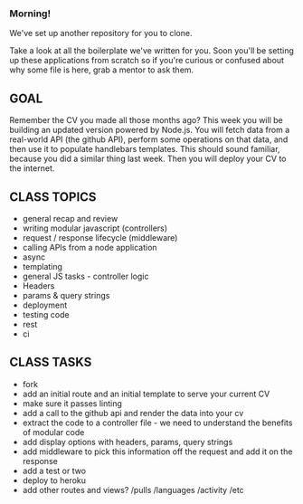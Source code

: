 ### Morning!

We've set up another repository for you to clone.

Take a look at all the boilerplate we've written for you. Soon you'll be setting up these applications from scratch so if you're curious or confused about why some file is here, grab a mentor to ask them.

## GOAL

Remember the CV you made all those months ago? This week you will be building an updated version powered by Node.js. You will fetch data from a real-world API (the github API), perform some operations on that data, and then use it to populate handlebars templates. This should sound familiar, because you did a similar thing last week. Then you will deploy your CV to the internet.

## CLASS TOPICS

* general recap and review
* writing modular javascript (controllers)
* request / response lifecycle (middleware)
* calling APIs from a node application
* async
* templating
* general JS tasks - controller logic
* Headers
* params & query strings
* deployment
* testing code
* rest
* ci

## CLASS TASKS

* fork
* add an initial route and an initial template to serve your current CV
* make sure it passes linting
* add a call to the github api and render the data into your cv
* extract the code to a controller file - we need to understand the benefits of modular code
* add display options with headers, params, query strings
* add middleware to pick this information off the request and add it on the response
* add a test or two
* deploy to heroku
* add other routes and views? /pulls /languages /activity /etc
